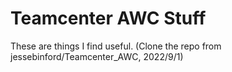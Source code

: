 # Teamcenter AWC Stuff
These are things I find useful.
(Clone the repo from jessebinford/Teamcenter_AWC, 2022/9/1)
